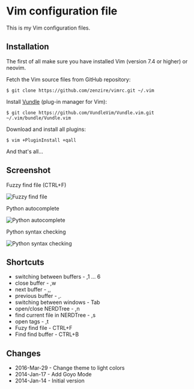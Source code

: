 Vim configuration file
======================

This is my Vim configuration files. 


Installation
------------

The first of all make sure you have installed Vim (version 7.4 or higher) or neovim.

Fetch the Vim source files from GitHub repository:

``
$ git clone https://github.com/zenzire/vimrc.git ~/.vim
``

Install [Vundle](https://github.com/VundleVim/Vundle.vim) (plug-in manager for Vim):

``
$ git clone https://github.com/VundleVim/Vundle.vim.git ~/.vim/bundle/Vundle.vim
``

Download and install all plugins:

``
$ vim +PluginInstall +qall
``

And that's all... 

Screenshot
----------

Fuzzy find file (CTRL+F)

![Fuzzy find file](https://raw.github.com/zenzire/vimrc/master/screenshot_findfile.png)

Python autocomplete

![Python autocomplete](https://raw.github.com/zenzire/vimrc/master/screenshot_python_autocomplete.png)

Python syntax checking

![Python syntax checking](https://raw.github.com/zenzire/vimrc/master/screenshot_python.png)


Shortcuts
---------

* switching between buffers - ,1 ... 6
* close buffer - ,w
* next buffer - ,,
* previous buffer - ,.
* switching between windows - Tab
* open/close NERDTree - ,n 
* find current file in NERDTree - ,s
* open tags - ,t
* Fuzy find file - CTRL+F
* Find find buffer - CTRL+B


Changes
-------

* 2016-Mar-29 - Change theme to light colors
* 2014-Jan-17 - Add Goyo Mode
* 2014-Jan-14 - Initial version
